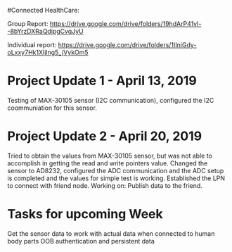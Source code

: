 #Connected HealthCare:

Group Report: https://drive.google.com/drive/folders/19hdArP41vl--8bYrzDXRaQdipgCvqJyU

Individual report: https://drive.google.com/drive/folders/1IIniGdy-oLxxy7Hk1XIjlng5_jVykOm5

# Project Update 1 - April 13, 2019
Testing of MAX-30105 sensor (I2C communication), configured the I2C coommuniation for this sensor.

# Project Update 2 - April 20, 2019
Tried to obtain the values from MAX-30105 sensor, but was not able to accomplish in getting the read and write pointers value.
Changed the sensor to AD8232, configured the ADC communication and the ADC setup is completed and the values for simple test is working.
Established the LPN to connect with friend node.
Working on:
Publish data to the friend.

# Tasks for upcoming Week
Get the sensor data to work with actual data when connected to human body parts
OOB authentication and persistent data
